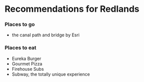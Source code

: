 # Recommendations for Redlands

### Places to go

- the canal path and bridge by Esri

### Places to eat

- Eureka Burger
- Gourmet Pizza
- Firehouse Subs
- Subway, the totally unique experience
